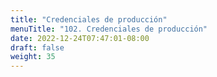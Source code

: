 ```yaml
---
title: "Credenciales de producción"
menuTitle: "102. Credenciales de producción"
date: 2022-12-24T07:47:01-08:00
draft: false
weight: 35
---
```

